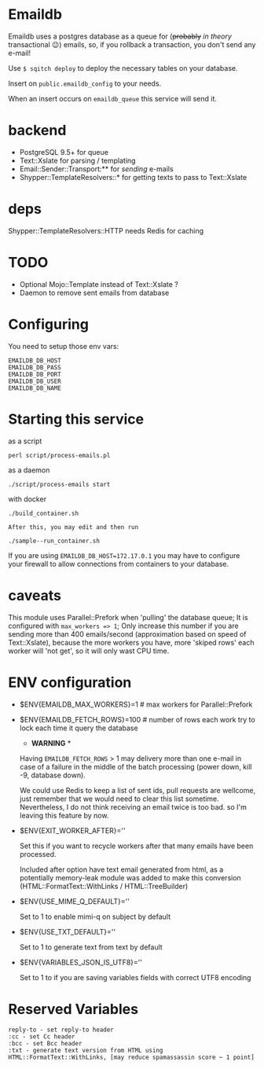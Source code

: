 # Emaildb

Emaildb uses a postgres database as a queue for (~~probably~~ *in theory* transactional 😉) emails,
so, if you rollback a transaction, you don't send any e-mail!

Use `$ sqitch deploy` to deploy the necessary tables on your database.

Insert on `public.emaildb_config` to your needs.

When an insert occurs on `emaildb_queue` this service will send it.

# backend

- PostgreSQL 9.5+ for queue
- Text::Xslate for parsing / templating
- Email::Sender::Transport:** for *sending* e-mails
- Shypper::TemplateResolvers::* for getting texts to pass to Text::Xslate

# deps

Shypper::TemplateResolvers::HTTP needs Redis for caching

# TODO

- Optional Mojo::Template instead of Text::Xslate ?
- Daemon to remove sent emails from database

# Configuring

You need to setup those env vars:

    EMAILDB_DB_HOST
    EMAILDB_DB_PASS
    EMAILDB_DB_PORT
    EMAILDB_DB_USER
    EMAILDB_DB_NAME


# Starting this service

as a script

    perl script/process-emails.pl

as a daemon

    ./script/process-emails start

with docker

    ./build_container.sh

    After this, you may edit and then run

    ./sample--run_container.sh

If you are using `EMAILDB_DB_HOST=172.17.0.1` you may have to configure your firewall to allow connections from containers to your database.

# caveats

This module uses Parallel::Prefork when 'pulling' the database queue; It is configured with `max_workers => 1`;
Only increase this number if you are sending more than 400 emails/second (approximation based on speed of Text::Xslate),
because the more workers you have, more 'skiped rows' each worker will 'not get', so it will only wast CPU time.

# ENV configuration

- $ENV{EMAILDB_MAX_WORKERS}=1 # max workers for Parallel::Prefork

- $ENV{EMAILDB_FETCH_ROWS}=100 # number of rows each work try to lock each time it query the database

    * **WARNING** *

    Having `EMAILDB_FETCH_ROWS` > 1 may delivery more than one e-mail
    in case of a failure in the middle of the batch processing (power down, kill -9, database down).

    We could use Redis to keep a list of sent ids, pull requests are wellcome, just remember that we would need to clear this list sometime.
    Nevertheless, I do not think receiving an email twice is too bad. so I'm leaving this feature by now.

- $ENV{EXIT_WORKER_AFTER}=''

    Set this if you want to recycle workers after that many emails have been processed.

    Included after option have text email generated from html, as a potentially memory-leak module was added to make this conversion (HTML::FormatText::WithLinks / HTML::TreeBuilder)

- $ENV{USE_MIME_Q_DEFAULT}=''

    Set to 1 to enable mimi-q on subject by default

- $ENV{USE_TXT_DEFAULT}=''

    Set to 1 to generate text from text by default

- $ENV{VARIABLES_JSON_IS_UTF8}=''

    Set to 1 to if you are saving variables fields with correct UTF8 encoding


# Reserved Variables

    reply-to - set reply-to header
    :cc - set Cc header
    :bcc - set Bcc header
    :txt - generate text version from HTML using HTML::FormatText::WithLinks, [may reduce spamassassin score ~ 1 point]



